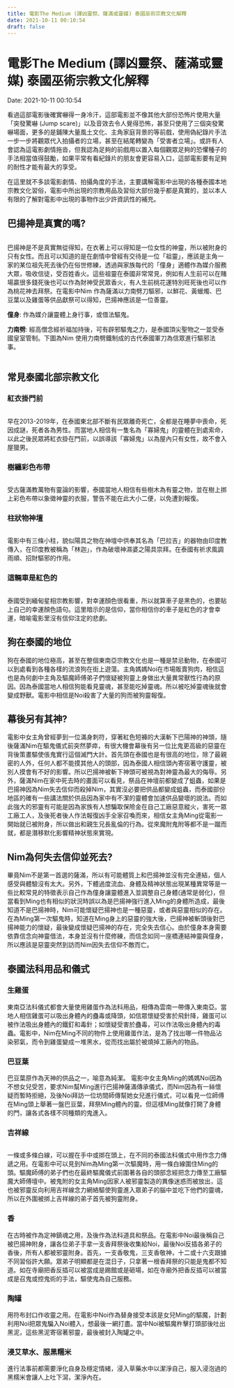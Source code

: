 ```yaml
---
title: 電影The Medium (譯凶靈祭、薩滿或靈媒) 泰國巫術宗教文化解釋 
date: 2021-10-11 00:10:54 
draft: false
---
```

# 電影The Medium (譯凶靈祭、薩滿或靈媒) 泰國巫術宗教文化解釋
Date: 2021-10-11 00:10:54

<!-- wp:paragraph -->
<p>看過這部電影後確實嚇得一身冷汗，這部電影並不像其他大部份恐怖片使用大量「突發驚嚇 (Jump scare)」以及音效去令人覺得恐怖，甚至只使用了三個突發驚嚇場面，更多的是鋪陳大量風土文化、主角家庭背景的等前戲，使用偽紀錄片手法一步一步將觀眾代入拍攝者的立場，甚至在結尾轉變為「受害者立場」。或許有人會認為這電影劇情拖沓，但我認為足夠的前戲用以置入每個觀眾足夠的恐懼種子的手法相當值得鼓勵，如果平常有看紀錄片的朋友會更容易入口，這部電影要有足夠的耐性才能有最大的享受。</p>
<!-- /wp:paragraph -->

<!-- wp:paragraph -->
<p>在這里就不多談電影劇情、拍攝角度的手法，主要講解電影中出現的各種泰國本地宗教文化習俗，電影中所出現的宗教用品及習俗大部份幾乎都是真實的，並以本人有限的了解對電影中出現的事物作出少許資訊性的補充。</p>
<!-- /wp:paragraph -->

<!-- wp:heading -->
<h2 id="巴揚神是真實的嗎">巴揚神是真實的嗎?</h2>
<!-- /wp:heading -->

<!-- wp:gallery {"linkTo":"none"} -->
<figure class="wp-block-gallery has-nested-images columns-default is-cropped"><!-- wp:image {"id":1857,"sizeSlug":"large","linkDestination":"none"} -->
<figure class="wp-block-image size-large"><img src="https://whalefallnotes.blog/wp-content/uploads/2021/10/bayan-1.png?w=390" alt="" class="wp-image-1857" /></figure>
<!-- /wp:image --></figure>
<!-- /wp:gallery -->

<!-- wp:paragraph -->
<p>巴揚神是不是真實無從得知，在衣著上可以得知是一位女性的神靈，所以被附身的只有女性。而且可以知道的是在劇情中曾經有交待是一位「祖靈」，應該是主角一家的某位祖先死去後仍在俗世修練，透過與家族每代的「僮身」適體作為媒介服務大眾，吸收信徒，受百姓香火。這些祖靈在泰國非常常見，例如有人生前可以在賭場贏很多錢死後也可以作為財神受民眾香火，有人生前桃花運特別旺死後也可以作為桃花神去拜祭。在電影中Nim 作為薩滿以力南劈刀驅邪，以鮮花、黃蠟燭、巴豆葉以及雞蛋等供品獻祭可以得知，巴揚神應該是一位善靈。</p>
<!-- /wp:paragraph -->

<!-- wp:paragraph -->
<p><strong>僮身</strong>: 作為媒介讓靈體上身行事，或借法驅鬼。</p>
<!-- /wp:paragraph -->

<!-- wp:paragraph -->
<p><strong>力南劈</strong>: 經高僧念經祈福加持後，可有辟邪驅鬼之力，是泰國頂尖聖物之一並受泰國皇室管制。下圖為Nim 使用力南劈鐵制成的古代泰國軍刀為信眾進行驅邪法事。</p>
<!-- /wp:paragraph -->

<!-- wp:gallery {"linkTo":"none"} -->
<figure class="wp-block-gallery has-nested-images columns-default is-cropped"><!-- wp:image {"id":1831,"sizeSlug":"large","linkDestination":"none"} -->
<figure class="wp-block-image size-large"><img src="https://whalefallnotes.blog/wp-content/uploads/2021/10/e58a9be58d97e58a88.png?w=692" alt="" class="wp-image-1831" /></figure>
<!-- /wp:image --></figure>
<!-- /wp:gallery -->

<!-- wp:heading -->
<h2 id="常見泰國北部宗教文化">常見泰國北部宗教文化 </h2>
<!-- /wp:heading -->

<!-- wp:heading {"level":3} -->
<h3><strong>紅衣掛門前</strong></h3>
<!-- /wp:heading -->

<!-- wp:image {"id":4054,"sizeSlug":"large","linkDestination":"none"} -->
<figure class="wp-block-image size-large"><img src="https://whalefallnotes.blog/wp-content/uploads/2022/06/6136b83ea23607000166a393_1920x1080_fes_v1.jpeg?w=1024" alt="" class="wp-image-4054" /></figure>
<!-- /wp:image -->

<!-- wp:paragraph -->
<p>早在2013-2019年，在泰國東北部不斷有民眾離奇死亡，全都是在睡夢中喪命，死因成謎，死者各為男性。而當地人相信有一隻名為「寡婦鬼」的靈體在到處索命，以此之後民眾將紅衣掛在門前，以誤導該「寡婦鬼」以為屋內只有女性，故不會入屋獵男。</p>
<!-- /wp:paragraph -->

<!-- wp:heading {"level":3} -->
<h3><strong>樹纏彩色布帶</strong></h3>
<!-- /wp:heading -->

<!-- wp:image {"id":4056,"sizeSlug":"large","linkDestination":"none"} -->
<figure class="wp-block-image size-large"><img src="https://whalefallnotes.blog/wp-content/uploads/2022/06/tree.jpeg?w=601" alt="" class="wp-image-4056" /></figure>
<!-- /wp:image -->

<!-- wp:paragraph -->
<p>受古薩滿教萬物有靈論的影響，泰國當地人相信有些樹木為有靈之物，並在樹上挷上彩色布帶以象徵神靈的衣服，警告不能在此大小二便，以免遭到報復。</p>
<!-- /wp:paragraph -->

<!-- wp:heading {"level":3} -->
<h3><strong>柱狀物神壇</strong></h3>
<!-- /wp:heading -->

<!-- wp:gallery {"linkTo":"none"} -->
<figure class="wp-block-gallery has-nested-images columns-default is-cropped"><!-- wp:image {"id":1851,"sizeSlug":"large","linkDestination":"none"} -->
<figure class="wp-block-image size-large"><img src="https://whalefallnotes.blog/wp-content/uploads/2021/10/balaga.png?w=795" alt="" class="wp-image-1851" /></figure>
<!-- /wp:image --></figure>
<!-- /wp:gallery -->

<!-- wp:paragraph -->
<p>電影中有三條小柱，貌似陽具之物在神壇中供奉其名為「巴拉吉」的器物由印度教傳入，在印度教被稱為「林迦」，作為破壞神濕婆之陽具崇拜。在泰國有祈求風調雨順、招財驅邪的作用。</p>
<!-- /wp:paragraph -->

<!-- wp:heading {"level":3} -->
<h3><strong>這輛車是紅色的</strong></h3>
<!-- /wp:heading -->

<!-- wp:gallery {"linkTo":"none"} -->
<figure class="wp-block-gallery has-nested-images columns-default is-cropped"><!-- wp:image {"id":1861,"sizeSlug":"large","linkDestination":"none"} -->
<figure class="wp-block-image size-large"><img src="https://whalefallnotes.blog/wp-content/uploads/2021/10/my-car-is-read.png?w=851" alt="" class="wp-image-1861" /></figure>
<!-- /wp:image --></figure>
<!-- /wp:gallery -->

<!-- wp:paragraph -->
<p>泰國受到緬甸星相宗教影響，對幸運顏色很看重，所以就算車子是黑色的，也要貼上自己的幸運顏色語句。這里暗示的是信仰，當你相信你的車子是紅色的才會幸運，暗喻電影里沒有信仰注定的悲劇。</p>
<!-- /wp:paragraph -->

<!-- wp:heading -->
<h2 id="狗在泰國的地位">狗在泰國的地位</h2>
<!-- /wp:heading -->

<!-- wp:paragraph -->
<p>狗在泰國的地位極高，甚至在整個東南亞宗教文化也是一種是禁忌動物，在泰國可以到處看到各種各樣的流浪狗在街上遊蕩。主角媽媽Noi在市場販賣狗肉，相信這也是為何劇中主角及驅魔師傅弟子們懷疑被狗靈上身做出大量異常獸性行為的原因。因為泰國當地人相信狗能看見靈魂，甚至能吃掉靈魂。所以被吃掉靈魂後就會變成野獸。電影中相信是Noi殺害了大量的狗而被狗靈報復。</p>
<!-- /wp:paragraph -->

<!-- wp:heading -->
<h2 id="幕後另有其神">幕後另有其神?</h2>
<!-- /wp:heading -->

<!-- wp:paragraph -->
<p>電影中女主角曾經夢到一位滿身刺符，穿著紅色短褲的大漢斬下巴陽神的神頭，隨後薩滿Nim在驅鬼儀式前突然夢瘁，有很大機會幕後有另一位比鬼更高級的惡靈在背後策畫驅使倀鬼實行這個滅門大計。首先頭在泰國也是有很高的地位，除了最親密的人外，任何人都不能摸其他人的頭部，因為泰國人相信頭內寄宿著守護靈，被別人摸會有不好的影響。所以巴揚神被斬下神頭可被視為對神靈為最大的侮辱。另外，薩滿Nim在家中死去時的畫面可以看見，祭品在神壇前都變成了蛆蟲，如果是巴揚神因為Nim失去信仰而殺掉Nim，其實沒必要把供品都變成蛆蟲，而泰國部份地區的確有一些講法關於供品因為家中有不潔的靈體會加速供品變壞的說法。而如此強大的邪靈有可能是因為家族有人想騙取保險金在自己工廠惡意縱火，害死一眾工廠工人，及後死者後人作法報復凶手全家召喚而來，相信女主角Ming從電影一開始就已被附身，所以做出和親生兄長亂倫的行為。從來魔附鬼附等都不是一蹴而就，都是潛移默化影響精神狀態來實現。</p>
<!-- /wp:paragraph -->

<!-- wp:heading -->
<h2 id="nim為何失去信仰並死去">Nim為何失去信仰並死去?</h2>
<!-- /wp:heading -->

<!-- wp:paragraph -->
<p>畢竟Nim不是第一首選的薩滿，所以有可能體質上和巴揚神並沒有完全連結，個人感受與體驗沒有太大。另外，下體過度流血、身體及精神狀態出現某種異常等是一些比較常見的特徵表示自己作為僮身讓靈體進入並調整自己身體(通常是弱化)，但當看到Ming也有相似的狀況時誤以為是巴揚神強行進入Ming的身體所造成，最後知道不是巴揚神時，Nim可能懷疑巴揚神也是一種惡靈，或者與惡靈相似的存在。在為Ming第一次驅鬼時，知道在Ming身上的惡靈的強大後，巴揚神被斬頭後對巴揚神能力的懷疑，最後變成懷疑巴揚神的存在，完全失去信心。由於僮身本身需要依靠信念向神靈借法，本身並沒有什麼修練，而信念如同一座橋連結神靈與僮身，所以應該是惡靈突然到訪而Nim因失去信仰不敵而亡。</p>
<!-- /wp:paragraph -->

<!-- wp:heading -->
<h2 id="泰國法科驅鬼用品和儀式">泰國法科用品和儀式</h2>
<!-- /wp:heading -->

<!-- wp:heading {"level":3} -->
<h3><strong>生雞蛋</strong></h3>
<!-- /wp:heading -->

<!-- wp:paragraph -->
<p>東南亞法科儀式都會大量使用雞蛋作為法科用品，相傳為雲南一帶傳入東南亞。當地人相信雞蛋可以吸出身體內的蠱毒或降頭，如信眾懷疑受害於飛針降，雞蛋可以被作法吸出身體內的鐵釘和毒針；如懷疑受害於蠱毒，可以作法吸出身體內的毒蟲。電影中，Nim在Ming不同的物件上使用雞蛋作法，是為了找出哪一件物品沾染邪氣，而令到雞蛋變成一堆黑水，從而找出屬於被燒掉工廠內的物品。</p>
<!-- /wp:paragraph -->

<!-- wp:heading {"level":3} -->
<h3><strong>巴豆葉</strong></h3>
<!-- /wp:heading -->

<!-- wp:paragraph -->
<p>巴豆葉原作為天神的供品之一，喻意為純潔。 電影中女主角Ming的媽媽Noi因為不想女兒受苦，要求Nim幫Ming進行巴揚神薩滿傳承儀式，而Nim因為有一絲懷疑而暫時拒絕，及後Noi拜訪一位坊間師傳幫她女兒進行儀式，可以看見一位師傅在Ming頭上舉著一盤巴豆葉，拜祭Ming體內的靈。但這樣Ming就像打開了身體的門，讓各式各樣不同種類的鬼進入。</p>
<!-- /wp:paragraph -->

<!-- wp:heading {"level":3} -->
<h3><strong>吉祥線</strong></h3>
<!-- /wp:heading -->

<!-- wp:image {"id":4064,"sizeSlug":"large","linkDestination":"none"} -->
<figure class="wp-block-image size-large"><img src="https://whalefallnotes.blog/wp-content/uploads/2022/06/white-wire.jpeg?w=960" alt="" class="wp-image-4064" /></figure>
<!-- /wp:image -->

<!-- wp:paragraph -->
<p>一條或多條白線，可以握在手中或挷在頭上，在不同的泰國法科儀式中用作念力傳遞之用。在電影中可以見到Nim為Ming第一次驅魔時，用一條白線圍住Ming的頭。驅魔師傅的弟子們也在最終驅魔儀式前圍著各自的頭部念經把念力傳至工廠驅魔大師傅壇中。被鬼附的女主角Ming因家人被邪靈製造的異像迷惑而被放出，這也被邪靈反向利用吉祥線念力網絡驅使狗靈進入眾弟子的腦中並吃下他們的靈魂，所以在外圍被挷上吉祥線的弟子首先被狗靈附身。</p>
<!-- /wp:paragraph -->

<!-- wp:heading {"level":3} -->
<h3><strong>香</strong></h3>
<!-- /wp:heading -->

<!-- wp:paragraph -->
<p>在古時被作為定神鎮魂之用，及後作為法科道具和祭品。在電影中Noi最後稱自己被巴揚神附身，讓各位弟子手拿一支香拜祭後收集給Noi，最後Noi反插各弟子的香後，所有人都被邪靈附身。首先，一支香敬鬼，三支香敬神，十二或十六支跟據不同習俗許大願。眾弟子明顯都是在混日子，只拿著一根香拜祭的只能是鬼都不知道。如在寺廟把香反插可以被當成是踢館或是砸場，如在寺廟外把香反插可以被當成是召鬼或控鬼術的手法，驅使鬼為自己服務。</p>
<!-- /wp:paragraph -->

<!-- wp:heading {"level":3} -->
<h3><strong>陶罐</strong></h3>
<!-- /wp:heading -->

<!-- wp:paragraph -->
<p>用符布封口作收靈之用。在電影中Noi作為替身接受本該是女兒Ming的驅魔，計劃利用Noi把眾鬼騙入Noi體入，想最後一網打盡。當中Noi被驅魔杵擊打頭部後吐出黑泥，這些黑泥寄宿著邪靈，最後被封入陶罐之中。</p>
<!-- /wp:paragraph -->

<!-- wp:heading {"level":3} -->
<h3><strong>浸艾草水、服黑糯米</strong></h3>
<!-- /wp:heading -->

<!-- wp:paragraph -->
<p>進行法事前都需要淨化自身及穩定情緒，浸入草藥水中以潔淨自己，服入浸泡過的黑糯米會讓人上吐下瀉，潔淨內在。</p>
<!-- /wp:paragraph -->
